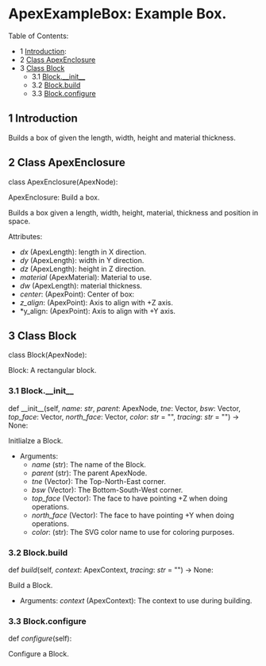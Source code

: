 # ApexExampleBox: Example Box.

Table of Contents:
* 1 [Introduction](#introduction):
* 2 [Class ApexEnclosure](#apexenclosure)
* 3 [Class Block](#block)
  * 3.1 [Block.\_\_init\_\_](#block---init--)
  * 3.2 [Block.build](#block-build)
  * 3.3 [Block.configure](#block-configure)

## 1 <a name="introduction"></a>Introduction


Builds a box of given the length, width, height and material thickness.

## 2 Class ApexEnclosure <a name="apexenclosure"></a>

class ApexEnclosure(ApexNode):

ApexEnclosure: Build a box.

Builds a box given a length, width, height, material, thickness and position in space.

Attributes:
* *dx* (ApexLength): length in X direction.
* *dy* (ApexLength): width in Y direction.
* *dz* (ApexLength): height in Z direction.
* *material* (ApexMaterial): Material to use.
* *dw* (ApexLength): material thickness.
* *center*: (ApexPoint): Center of box:
* *z\_align*: (ApexPoint): Axis to align with +Z axis.
* *y\_align: (ApexPoint): Axis to align with +Y axis.


## 3 Class Block <a name="block"></a>

class Block(ApexNode):

Block: A rectangular block.

### 3.1 Block.\_\_init\_\_ <a name="block---init--"></a>

def \_\_init\_\_(self, *name*:  *str*, *parent*:  ApexNode, *tne*:  Vector, *bsw*:  Vector, *top\_face*:  Vector, *north\_face*:  Vector, *color*:  *str* = "", *tracing*:  *str* = "") -> None:

Initlialze a Block.

* Arguments:
  * *name* (str): The name of the Block.
  * *parent* (str): The parent ApexNode.
  * *tne* (Vector): The Top-North-East corner.
  * *bsw* (Vector): The Bottom-South-West corner.
  * *top\_face* (Vector): The face to have pointing +Z when doing operations.
  * *north\_face* (Vector): The face to have pointing +Y when doing operations.
  * *color*: (str): The SVG color name to use for coloring purposes.

### 3.2 Block.build <a name="block-build"></a>

def *build*(self, *context*:  ApexContext, *tracing*:  *str* = "") -> None:

Build a Block.

* Arguments:
  *context* (ApexContext):  The context to use during building.

### 3.3 Block.configure <a name="block-configure"></a>

def *configure*(self):

Configure a Block.
